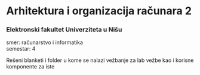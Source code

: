 # Arhitektura i organizacija računara 2
### Elektronski fakultet Univerziteta u Nišu

smer: računarstvo i informatika<br/>
semestar: 4

Rešeni blanketi i folder u kome se nalazi vežbanje za lab vežbe kao i korisne komponente za iste
